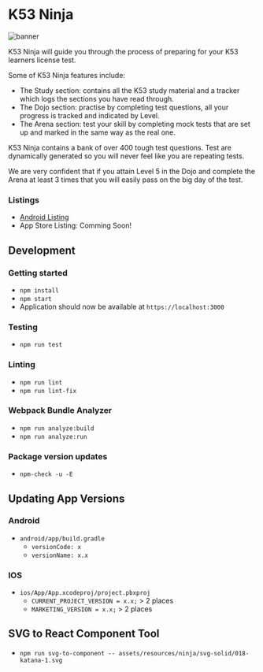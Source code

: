 # K53 Ninja

![banner](https://i.ibb.co/g9wC6vb/Feature-Graphic.png)

K53 Ninja will guide you through the process of preparing for your K53 learners license test.

Some of K53 Ninja features include:

-   The Study section: contains all the K53 study material and a tracker which logs the sections you have read through.
-   The Dojo section: practise by completing test questions, all your progress is tracked and indicated by Level.
-   The Arena section: test your skill by completing mock tests that are set up and marked in the same way as the real one.

K53 Ninja contains a bank of over 400 tough test questions. Test are dynamically generated so you will never feel like you are repeating tests.

We are very confident that if you attain Level 5 in the Dojo and complete the Arena at least 3 times that you will easily pass on the big day of the test.

### Listings

-   [Android Listing](https://play.google.com/store/apps/details?id=deanvniekerk.k53ninja.app&hl=en-GB)
-   App Store Listing: Comming Soon!

## Development

### Getting started

-   `npm install`
-   `npm start`
-   Application should now be available at `https://localhost:3000`

### Testing

-   `npm run test`

### Linting

-   `npm run lint`
-   `npm run lint-fix`

### Webpack Bundle Analyzer

-   `npm run analyze:build`
-   `npm run analyze:run`

### Package version updates

-   `npm-check -u -E`

## Updating App Versions

### Android

-   `android/app/build.gradle`
    -   `versionCode: x`
    -   `versionName: x.x`

### IOS

-   `ios/App/App.xcodeproj/project.pbxproj`
    -   `CURRENT_PROJECT_VERSION = x.x;` > 2 places
    -   `MARKETING_VERSION = x.x;` > 2 places

## SVG to React Component Tool

-   `npm run svg-to-component -- assets/resources/ninja/svg-solid/018-katana-1.svg`
